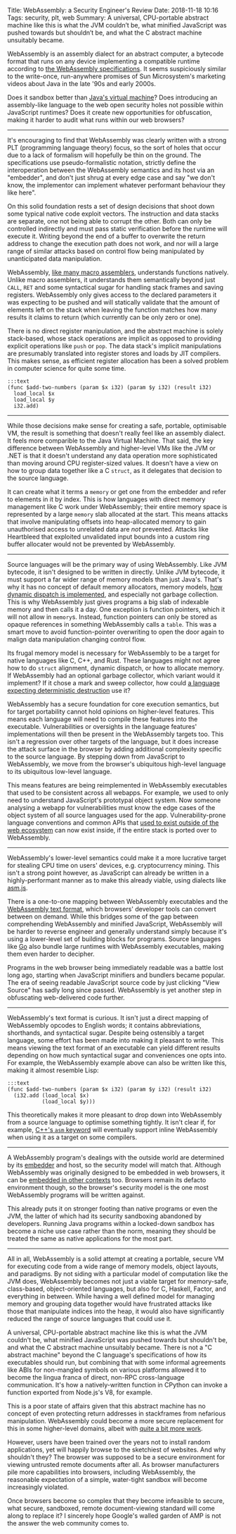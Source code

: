Title: WebAssembly: a Security Engineer's Review
Date: 2018-11-18 10:16
Tags: security, plt, web
Summary: A universal, CPU-portable abstract machine like this is what the JVM couldn’t be, what minified JavaScript was pushed towards but shouldn’t be, and what the C abstract machine unsuitably became.

WebAssembly is an assembly dialect for an abstract computer, a bytecode format
that runs on any device implementing a compatible runtime according to [the
WebAssembly specifications](https://webassembly.github.io/spec/core/index.html).
It seems suspiciously similar to the write-once, run-anywhere promises of Sun
Microsystem's marketing videos about Java in the late '90s and early 2000s.

Does it sandbox better than [Java's virtual
machine](https://docs.oracle.com/javase/specs/jvms/se7/html/index.html)? Does
introducing an assembly-like language to the web open security holes not
possible within JavaScript runtimes? Does it create new opportunities for
obfuscation, making it harder to audit what runs within our web browsers?

---

It's encouraging to find that WebAssembly was clearly written with a strong PLT
(programming language theory) focus, so the sort of holes that occur due to a
lack of formalism will hopefully be thin on the ground. The specifications use
pseudo-formalistic notation, strictly define the interoperation between the
WebAssembly semantics and its host via an "embedder", and don't just shrug at
every edge case and say "we don't know, the implementor can implement whatever
performant behaviour they like here".

On this solid foundation rests a set of design decisions that shoot down some
typical native code exploit vectors. The instruction and data stacks are
separate, one not being able to corrupt the other. Both can only be controlled
indirectly and must pass static verification before the runtime will execute it.
Writing beyond the end of a buffer to overwrite the return address to change the
execution path does not work, and nor will a large range of similar attacks
based on control flow being manipulated by unanticipated data manipulation.

WebAssembly, [like many macro
assemblers](https://docs.microsoft.com/en-gb/cpp/assembler/masm/directives-reference?view=vs-2017),
understands functions natively. Unlike macro assemblers, it understands them
semantically beyond just `CALL`, `RET` and some syntactical sugar for handling
stack frames and saving registers.  WebAssembly only gives access to the
declared parameters it was expecting to be pushed and will statically validate
that the amount of elements left on the stack when leaving the function matches
how many results it claims to return (which currently can be only zero or one).

There is no direct register manipulation, and the abstract machine is solely
stack-based, whose stack operations are implicit as opposed to providing
explicit operations like `push` or `pop`. The data stack's implicit
manipulations are presumably translated into register stores and loads by JIT
compilers. This makes sense, as efficient register allocation has been a solved
problem in computer science for quite some time.

    :::text
    (func $add-two-numbers (param $x i32) (param $y i32) (result i32)
      load_local $x
      load_local $y
      i32.add)

---

While those decisions make sense for creating a safe, portable, optimisable VM,
the result is something that doesn't really feel like an assembly dialect. It
feels more comparible to the Java Virtual Machine. That said, the key difference
between WebAssembly and higher-level VMs like the JVM or .NET is that it doesn't
understand any data operation more sophisticated than moving around CPU
register-sized values. It doesn't have a view on how to group data together like
a C `struct`, as it delegates that decision to the source language.

It can create what it terms a `memory` or get one from the embedder and refer to
elements in it by index. This is how languages with direct memory management
like C work under WebAssembly; their entire memory space is represented by a
large `memory` slab allocated at the start. This means attacks that involve
manipulating offsets into heap-allocated memory to gain unauthorised access to
unrelated data are _not_ prevented. Attacks like Heartbleed that exploited
unvalidated input bounds into a custom ring buffer allocater would not be
prevented by WebAssembly.

---

Source languages will be the primary way of using WebAssembly. Like JVM
bytecode, it isn't designed to be written in directly. Unlike JVM bytecode, it
must support a far wider range of memory models than just Java's. That's why it
has no concept of default memory allocators, memory models, [how dynamic
dispatch is implemented](https://en.cppreference.com/w/cpp/language/virtual),
and especially not garbage collection. This is why WebAssembly just gives
programs a big slab of indexable memory and then calls it a day. One exception
is function pointers, which it will not allow in `memory`s. Instead, function
pointers can only be stored as opaque references in something WebAssembly calls
a `table`. This was a smart move to avoid function-pointer overwriting to open
the door again to malign data manipulation changing control flow.

Its frugal memory model is necessary for WebAssembly to be a target for native
languages like C, C++, and Rust. These languages might not agree how to do
`struct` alignment, dynamic dispatch, or how to allocate memory. If WebAssembly
had an optional garbage collector, which variant would it implement? If it chose
a mark and sweep collector, how could [a language expecting deterministic
destruction](https://perldoc.perl.org/perlobj.html#Destructors) use it?

WebAssembly has a secure foundation for core execution semantics, but for target
portability cannot hold opinions on higher-level features.  This means each
language will need to compile these features into the executable.
Vulnerabilities or oversights in the language features' implementations will
then be present in the WebAssembly targets too. This isn't a regression over
other targets of the language, but it does increase the attack surface in the
browser by adding additional complexity specific to the source language. By
stepping down from JavaScript to WebAssembly, we move from the browser's
ubiquitous high-level language to its ubiquitous low-level language.

This means features are being reimplemented in WebAssembly executables
that used to be consistent across all webapps. For example, we used to only need
to understand JavaScript's prototypal object system. Now someone analysing a
webapp for vulnerabilities must know the edge cases of the object system of all
source languages used for the app. Vulnerability-prone language conventions and
common APIs that [used to exist outside of the web
ecosystem](https://arp242.net/weblog/yaml_probably_not_so_great_after_all.html)
can now exist inside, if the entire stack is ported over to WebAssembly.

---

WebAssembly's lower-level semantics could make it a more lucrative target for
stealing CPU time on users' devices, e.g. cryptocurrency mining. This isn't a
strong point however, as JavaScript can already be written in a
highly-performant manner as to make this already viable, using dialects like
[asm.js](http://asmjs.org).

There is a one-to-one mapping between WebAssembly executables and the
[WebAssembly text format](https://webassembly.org/docs/text-format/), which
browsers' developer tools can convert between on demand. While this bridges some
of the gap between comprehending WebAssembly and minified JavaScript,
WebAssembly will be harder to reverse engineer and generally understand simply
because it's using a lower-level set of building blocks for programs. Source
languages like [Go](https://github.com/golang/go/wiki/WebAssembly) also bundle
large runtimes with WebAssembly executables, making them even harder to
decipher.

Programs in the web browser being immediately readable was a battle lost long
ago, starting when JavaScript minifiers and bundlers became popular.  The era of
seeing readable JavaScript source code by just clicking "View Source" has sadly
long since passed. WebAssembly is yet another step in obfuscating web-delivered
code further.

---

WebAssembly's text format is curious. It isn't just a direct mapping of
WebAssembly opcodes to English words; it contains abbreviations, shorthands, and
syntactical sugar. Despite being ostensibly a target language, some effort has
been made into making it pleasant to write. This means viewing the text format
of an executable can yield different results depending on how much syntactical
sugar and conveniences one opts into. For example, the WebAssembly example above
can also be written like this, making it almost resemble Lisp:

    :::text
    (func $add-two-numbers (param $x i32) (param $y i32) (result i32)
      (i32.add (load_local $x)
               (load_local $y)))

This theoretically makes it more pleasant to drop down into WebAssembly from a
source language to optimise something tightly. It isn't clear if, for example,
[C++'s `asm` keyword](https://en.cppreference.com/w/cpp/language/asm) will
eventually support inline WebAssembly when using it as a target on some
compilers.

---

A WebAssembly program's dealings with the outside world are determined by its
[embedder](https://webassembly.github.io/spec/core/appendix/embedding.html) and
host, so the security model will match that. Although WebAssembly was originally
designed to be embedded in web browsers, it can be [embedded in other
contexts](https://github.com/go-interpreter/wagon) too. Browsers remain its
defacto environment though, so the browser's security model is the one most
WebAssembly programs will be written against.

This already puts it on stronger footing than native programs or even the JVM,
the latter of which had its security sandboxing abandoned by developers. Running
Java programs within a locked-down sandbox has become a niche use case rather
than the norm, meaning they should be treated the same as native applications
for the most part.

---

All in all, WebAssembly is a solid attempt at creating a portable, secure VM for
executing code from a wide range of memory models, object layouts, and
paradigms. By not siding with a particular model of computation like the JVM
does, WebAssembly becomes not just a viable target for memory-safe, class-based,
object-oriented languages, but also for C, Haskell, Factor, and everything in
between. While having a well defined model for managing memory and grouping data
together would have frustrated attacks like those that manipulate indices into
the heap, it would also have significantly reduced the range of source languages
that could use it.

A universal, CPU-portable abstract machine like this is what the JVM couldn't
be, what minified JavaScript was pushed towards but shouldn't be, and what the C
abstract machine unsuitably became. There is not a "C abstract machine" beyond
the C language's specifications of how its executables should run, but combining
that with some informal agreements like ABIs for non-mangled symbols on
various platforms allowed it to become the lingua franca of direct, non-RPC
cross-language communication. It's how a natively-written function in CPython
can invoke a function exported from Node.js's V8, for example.

This is a poor state of affairs given that this abstract machine has no concept
of even protecting return addresses in stackframes from nefarious manipulation.
WebAssembly could become a more secure replacement for this in some higher-level
domains, albeit with [quite a bit more
work](https://hacks.mozilla.org/2018/10/webassemblys-post-mvp-future/).

However, users have been trained over the years not to install random
applications, yet will happily browse to the sketchiest of websites. And why
shouldn't they? The browser was supposed to be a secure environment for viewing
untrusted remote documents after all. As browser manufacturers pile more
capabilities into browsers, including WebAssembly, the reasonable expectation
of a simple, water-tight sandbox will become increasingly violated.

Once browsers become so complex that they become infeasible to secure, what
secure, sandboxed, remote document-viewing standard will come along to replace
it? I sincerely hope Google's walled garden of AMP is not the answer the web
community comes to.

